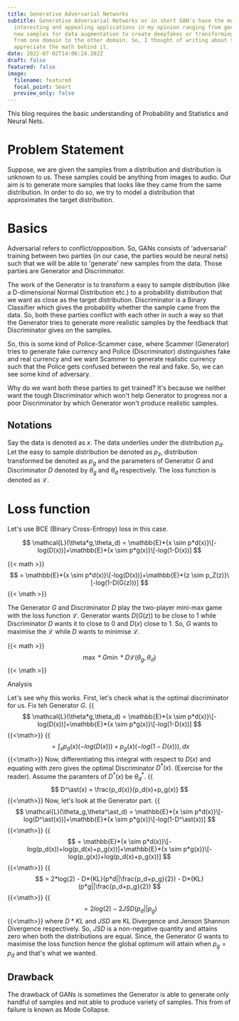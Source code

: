 ```yaml
---
title: Generative Adversarial Networks
subtitle: Generative Adversarial Networks or in short GAN's have the most
  interesting and appealing applications in my opinion ranging from generating
  new samples for data augmentation to create deepfakes or transforming images
  from one domain to the other domain. So, I thought of writing about this and
  appreciate the math behind it.
date: 2022-07-02T14:06:24.202Z
draft: false
featured: false
image:
  filename: featured
  focal_point: Smart
  preview_only: false
---
```

This blog requires the basic understanding of Probability and Statistics and Neural Nets. 

# Problem Statement

Suppose, we are given the samples from a distribution and distribution is unknown to us. These samples could be anything from images to audio. Our aim is to generate more samples that looks like they came from the same distribution. In order to do so, we try to model a distribution that approximates the target distribution.

# Basics

Adversarial refers to conflict/opposition. So, GANs consists of 'adversarial' training between two parties (in our case, the parties would be neural nets) such that we will be able to 'generate' new samples from the data. Those parties are Generator and Discriminator. 

The work of the Generator is to transform a easy to sample distribution (like a D-dimensional Normal Distribution etc.) to a probability distribution that we want as close as the target distribution. Discriminator is a Binary Classifier which gives the probability whether the sample came from the data. So, both these parties conflict with each other in such a way so that the Generator tries to generate more realistic samples by the feedback that Discriminator gives on the samples. 

So, this is some kind of Police-Scammer case, where Scammer (Generator) tries to generate fake currency and Police (Discriminator) distinguishes fake and real currency and we want Scammer to generate realistic currency such that the Police gets confused between the real and fake. So, we can see some kind of adversary.  

Why do we want both these parties to get trained? It's because we neither want the tough Discriminator which won't help Generator to progress nor a poor Discriminator by which Generator won't produce realistic samples. 

## Notations

Say the data is denoted as $x$. The data underlies under the distribution $p_d$. Let the easy to sample distribution be denoted as $p_z$, distribution transformed be denoted as $p_g$ and the parameters of Generator $G$ and Discriminator $D$ denoted by $\theta_g$ and $\theta_d$ respectively. The loss function is denoted as $\mathcal{L}$.

# Loss function

Let's use BCE (Binary Cross-Entropy) loss in this case. 

$$ 
\mathcal{L}(\theta*g,\theta_d) = \mathbb{E}*{x \sim p*d(x)}\[-log(D(x))]+\mathbb{E}*{x \sim p*g(x)}\[-log(1-D(x))]
$$


{{< math >}}
$$
 = \mathbb{E}*{x \sim p*d(x)}\[-log(D(x))]+\mathbb{E}*{z \sim p_Z(z)}\[-log(1-D(G(z)))]
$$
{{< \math >}}

The Generator $G$ and Discriminator $D$ play the two-player mini-max game with the loss function $\mathcal{L}$. Generator wants $D(G(z))$ to be close to 1 while Discriminator $D$ wants it to close to 0 and $D(x)$ close to 1. So, $G$ wants to maximise the $\mathcal{L}$ while $D$ wants to minimise $\mathcal{L}$.

{{< math >}}
$$ 
    \max*{G} \min*{D} \mathcal{L}(\theta_g,\theta_d)
$$
{{< \math >}}

Analysis

Let's see why this works. First, let's check what is the optimal discriminator for us. Fix teh Generator $G$. 
{{<math>}}
$$ 
  \mathcal{L}(\theta*g,\theta_d) = \mathbb{E}*{x \sim p*d(x)}\[-log(D(x))]+\mathbb{E}*{x \sim p*g(x)}\[-log(1-D(x))]
$$
{{<\math>}}
{{<math>}}
$$ 
  = \int_x p_d(x)(-log(D(x))) + p_g(x)(-log(1-D(x))) ,dx 
$$
{{<\math>}}
Now, differentiating this integral with respect to $D(x)$ and equating with zero gives the optimal Discriminator $D^\ast(x)$. (Exercise for the reader). Assume the paramters of $D^\ast(x)$ be $\theta^\ast_d$.
{{<math>}}
$$ 
  D^\ast(x) = \frac{p_d(x)}{p_d(x)+p_g(x)}
$$
{{<\math>}}
Now, let's look at the Generator part. 
{{<math>}}
$$ 
  \mathcal{L}(\theta_g,\theta^\ast_d) = \mathbb{E}*{x \sim p*d(x)}\[-log(D^\ast(x))]+\mathbb{E}*{x \sim p*g(x)}\[-log(1-D^\ast(x))]
$$
{{<\math>}}
{{<math>}}
$$ 
  = \mathbb{E}*{x \sim p*d(x)}\[-log(p_d(x))+log(p_d(x)+p_g(x))]+\mathbb{E}*{x \sim p*g(x)}\[-log(p_g(x))+log(p_d(x)+p_g(x))]
$$
{{<\math>}}
{{<math>}}
$$ 
  = 2*log(2) - D*{KL}(p*d||\frac{p_d+p_g}{2}) - D*{KL}(p*g||\frac{p_d+p_g}{2})
$$
{{<\math>}}
{{<math>}}
$$
  = 2log(2) - 2JSD(p_d||p_g)
$$
{{<\math>}}
where $D*{KL}$ and $JSD$ are KL Divergence and Jenson Shannon Divergence respectively. So, $JSD$ is a non-negative quantity and attains zero when both the distributions are equal. Since, the Generator $G$ wants to maximise the loss function hence the global optimum will attain when $p_g = p_d$ and that's what we wanted.

## Drawback

The drawback of GANs is sometimes the Generator is able to generate only handful of samples and not able to produce variety of samples. This from of failure is known as Mode Collapse.